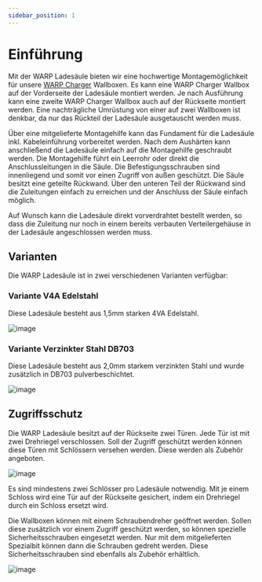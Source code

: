 ```yaml
---
sidebar_position: 1
---
```


# Einführung

Mit der WARP Ladesäule bieten wir eine hochwertige Montagemöglichkeit für unsere [WARP Charger](/warp_charger/introduction.md) Wallboxen. Es kann eine WARP Charger Wallbox auf der Vorderseite der Ladesäule montiert werden.
Je nach Ausführung kann eine zweite WARP Charger Wallbox auch auf der Rückseite montiert werden. Eine nachträgliche Umrüstung von einer auf zwei Wallboxen ist denkbar, da nur das Rückteil der Ladesäule ausgetauscht werden muss.

Über eine mitgelieferte Montagehilfe kann das Fundament für die Ladesäule inkl. Kabeleinführung vorbereitet werden. Nach dem Aushärten kann anschließend die Ladesäule einfach auf die Montagehilfe geschraubt werden. Die Montagehilfe führt ein Leerrohr oder
direkt die Anschlussleitungen in die Säule. Die Befestigungsschrauben sind innenliegend und somit vor einen Zugriff von außen geschützt. Die Säule besitzt eine geteilte Rückwand. Über den unteren Teil der Rückwand sind die Zuleitungen einfach zu erreichen
und der Anschluss der Säule einfach möglich.

Auf Wunsch kann die Ladesäule direkt vorverdrahtet bestellt werden, so dass die Zuleitung nur noch in einem bereits verbauten Verteilergehäuse in der Ladesäule angeschlossen werden muss.

## Varianten

Die WARP Ladesäule ist in zwei verschiedenen Varianten verfügbar:

### Variante V4A Edelstahl

Diese Ladesäule besteht aus 1,5mm starken 4VA Edelstahl.

![image](/img/warp_ladesäule/warp-charger-stand-stainless.png)

### Variante Verzinkter Stahl DB703

Diese Ladesäule besteht aus 2,0mm starkem verzinkten Stahl und wurde zusätzlich in DB703 pulverbeschichtet.

![image](/img/warp_ladesäule/warp-charger-stand-powder.png)



## Zugriffsschutz

Die WARP Ladesäule besitzt auf der Rückseite zwei Türen. Jede Tür ist mit zwei Drehriegel verschlossen.
Soll der Zugriff geschützt werden können diese Türen mit Schlössern versehen werden. Diese werden als Zubehör angeboten.

![image](/img/warp_ladesäule/warp_accesoires_lock_stand_pc_key.jpg)

Es sind mindestens zwei Schlösser pro Ladesäule notwendig. Mit je einem Schloss wird eine Tür auf der
Rückseite gesichert, indem ein Drehriegel durch ein Schloss ersetzt wird.

Die Wallboxen können mit einem Schraubendreher geöffnet werden. Sollen diese zusätzlich vor einem Zugriff geschützt werden, so
können spezielle Sicherheitsschrauben eingesetzt werden. Nur mit dem mitgelieferten Spezialbit können dann die Schrauben gedreht werden.
Diese Sicherheitsschrauben sind ebenfalls als Zubehör erhältlich.

![image](/img/warp_ladesäule/warp_security_screws.jpg)



